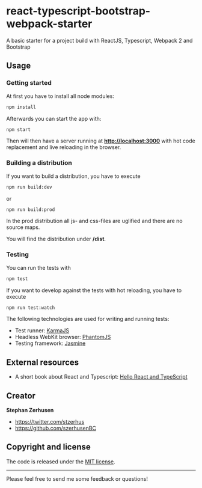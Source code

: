 # react-typescript-bootstrap-webpack-starter
A basic starter for a project build with ReactJS, Typescript, Webpack 2 and Bootstrap

## Usage

### Getting started
At first you have to install all node modules:

```bash
npm install
```

Afterwards you can start the app with:

```bash
npm start
```

Then will then have a server running at **[http://localhost:3000](http://localhost:3000)** with hot code replacement and live reloading in the browser.

### Building a distribution
If you want to build a distribution, you have to execute

```bash
npm run build:dev
```
or
```bash
npm run build:prod
```

In the prod distribution all js- and css-files are uglified and there are no source maps.

You will find the distribution under **/dist**.

### Testing
You can run the tests with

```bash
npm test
```

If you want to develop against the tests with hot reloading, you have to execute

```bash
npm run test:watch
```

The following technologies are used for writing and running tests:

* Test runner: [KarmaJS](https://karma-runner.github.io)
* Headless WebKit browser: [PhantomJS](http://phantomjs.org)
* Testing framework: [Jasmine](https://jasmine.github.io/)

## External resources

* A short book about React and Typescript: [Hello React and TypeScript](https://charleslbryant.gitbooks.io/hello-react-and-typescript/content/index.html)

## Creator

**Stephan Zerhusen**

* <https://twitter.com/stzerhus>
* <https://github.com/szerhusenBC>

## Copyright and license

The code is released under the [MIT license](LICENSE?raw=true).

---------------------------------------

Please feel free to send me some feedback or questions!

